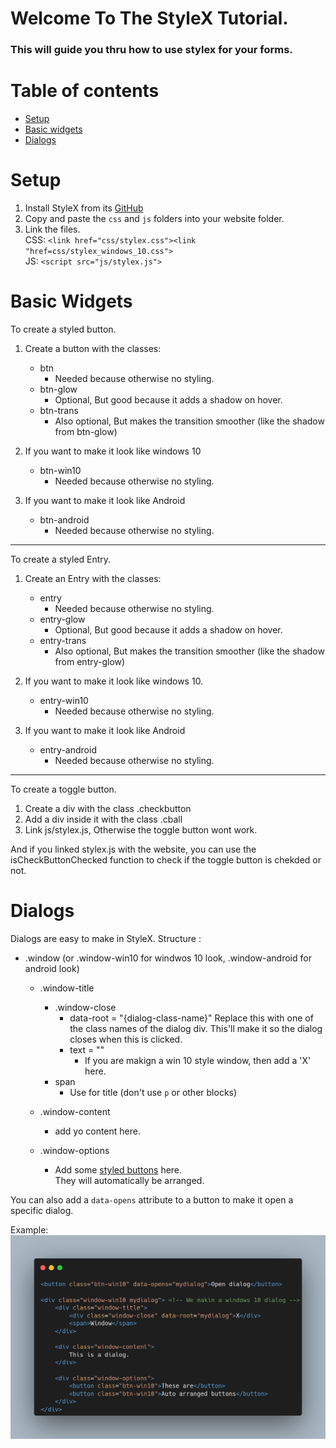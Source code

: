 # Welcome To The StyleX Tutorial.
### This will guide you thru how to use stylex for your forms.

# Table of contents
- [Setup](#setup)
- [Basic widgets](#basic-widgets)
- [Dialogs](#dialogs)

# Setup
1. Install StyleX from its [GitHub](https://github.com/devpython88/StyleX)
2. Copy and paste the `css` and `js` folders into your website folder.
3. Link the files.<br>
CSS: `<link href="css/stylex.css"><link "href=css/stylex_windows_10.css">`<br>
JS: `<script src="js/stylex.js">`

# Basic Widgets
To create a styled button.
1. Create a button with the classes:
	- btn
		- Needed because otherwise no styling.
	- btn-glow
		- Optional, But good because it adds a shadow on hover.
	- btn-trans
		- Also optional, But makes the transition smoother (like the shadow from btn-glow)
2. If you want to make it look like windows 10
	- btn-win10
		- Needed because otherwise no styling.

3. If you want to make it look like Android
	- btn-android
		- Needed because otherwise no styling.

---
To create a styled Entry.
1. Create an Entry with the classes:
	- entry
		- Needed because otherwise no styling.
	- entry-glow
		- Optional, But good because it adds a shadow on hover.
	- entry-trans
		- Also optional, But makes the transition smoother (like the shadow from entry-glow)
	
2. If you want to make it look like windows 10.
	- entry-win10
		- Needed because otherwise no styling.
	
3. If you want to make it look like Android
	- entry-android
		- Needed because otherwise no styling.

---
To create a toggle button.
1. Create a div with the class .checkbutton
2. Add a div inside it with the class .cball
3. Link js/stylex.js, Otherwise the toggle button wont work.

And if you linked stylex.js with the website, you can use the isCheckButtonChecked function to check if the toggle button is chekded or not.

# Dialogs
Dialogs are easy to make in StyleX.
Structure :
- .window (or .window-win10 for windwos 10 look, .window-android for android look)
	- .window-title
		- .window-close
			- data-root = "{dialog-class-name}" Replace this with one of the class names of the dialog div. This'll make it so the dialog closes when this is clicked.
			- text = ""
				- If you are makign a win 10 style window, then add a 'X' here.
		- span
			- Use for title (don't use `p` or other blocks)
	- .window-content
		- add yo content here.
	
	- .window-options
		- Add some [styled buttons](#basic-widgets) here.<br>	They will automatically be arranged.

You can also add a `data-opens` attribute to a button to make it open a specific dialog.

Example:
![Dialog example](./dialog-example.png "Dialog example code")

